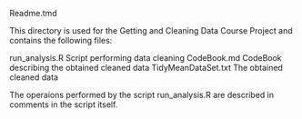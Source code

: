 Readme.tmd

This directory is used for the Getting and Cleaning Data Course Project and contains the following files:

run_analysis.R		Script performing data cleaning
CodeBook.md		CodeBook describing the obtained cleaned data
TidyMeanDataSet.txt	The obtained cleaned data

The operaions performed by the script run_analysis.R are described in comments in the script itself. 
